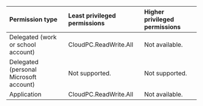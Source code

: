 |Permission type|Least privileged permissions|Higher privileged permissions|
|:---|:---|:---|
|Delegated (work or school account)|CloudPC.ReadWrite.All|Not available.|
|Delegated (personal Microsoft account)|Not supported.|Not supported.|
|Application|CloudPC.ReadWrite.All|Not available.|